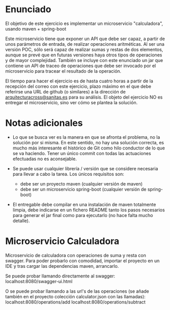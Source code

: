 
Enunciado
=================

El objetivo de este ejercicio es implementar un microservicio "calculadora", usando maven + spring-boot

Este microservicio tiene que exponer un API que debe ser capaz, a partir de unos parámetros de entrada, de realizar operaciones aritméticas. Al ser una versión POC, sólo será capaz de realizar sumas y restas de dos elementos, aunque se prevé que en futuras versiones haya otros tipos de operaciones y de mayor complejidad. También se incluye con este enunciado un jar que contiene un API de traceo de operaciones que debe ser invocado por el microservicio para tracear el resultado de la operación.

El tiempo para hacer el ejercicio es de hasta cuatro horas a partir de la recepción del correo con este ejercicio, plazo máximo en el que debe referirse una URL de github (o similares) a la dirección de arquitecturacross@sanitas.es para su análisis. El objeto del ejercicio NO es entregar el microservicio, sino ver cómo se plantea la solución.


Notas adicionales
=================

* Lo que se busca ver es la manera en que se afronta el problema, no la solución por si misma. En este sentido, no hay una solución correcta, es mucho más interesante el histórico de Git como hilo conductor de lo que se va haciendo. Tener un único commit con todas las actuaciones efectuadas no es aconsejable.

* Se puede usar cualquier librería / versión que se considere necesaria para llevar a cabo la tarea. Los únicos requisitos son:
    * debe ser un proyecto maven (cualquier versión de maven)
    * debe ser un microservicio spring-boot (cualquier versión de spring-boot)

* El entregable debe compilar en una instalación de maven totalmente limpia, debe indicarse en un fichero README tanto los pasos necesarios para generar el jar final como para ejecutarlo (no hace falta mucho detalle).

# Microservicio Calculadora
Microservicio de calculadora con operaciones de suma y resta con swagger.
Para poder probarlo con comodidad, importar el proyecto en un IDE y tras cargar las dependencias maven, arrancarlo.

Se puede probar llamando directamente al swagger:
localhost:8080/swagger-ui.html

O se puede probar llamando a las url's de las operaciones (se añade también en el proyecto colección calculator.json con las llamadas):
localhost:8080/operations/add
localhost:8080/operations/subtract

